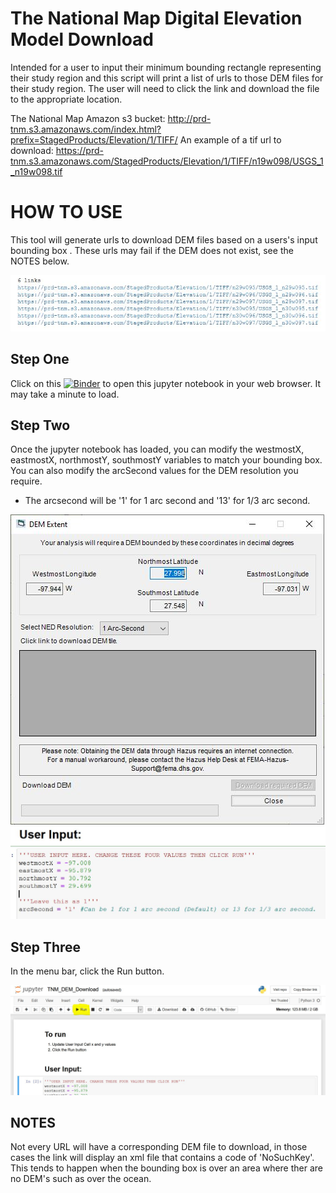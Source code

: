 # The National Map Digital Elevation Model Download

Intended for a user to input their minimum bounding rectangle representing their study region and this script will print a list of urls to those DEM files for their study region. The user will need to click the link and download the file to the appropriate location.

The National Map Amazon s3 bucket:
http://prd-tnm.s3.amazonaws.com/index.html?prefix=StagedProducts/Elevation/1/TIFF/
An example of a tif url to download:
https://prd-tnm.s3.amazonaws.com/StagedProducts/Elevation/1/TIFF/n19w098/USGS_1_n19w098.tif


# HOW TO USE

This tool will generate urls to download DEM files based on a users's input bounding box . These urls may fail if the DEM does not exist, see the NOTES below.

![title](images/ExampleLinks.JPG)

## Step One
Click on this [![Binder](https://mybinder.org/badge_logo.svg)](https://mybinder.org/v2/gh/nhrap-dev/TNM_DEM_Download/HEAD?filepath=TNM_DEM_Download.ipynb)
 to open this jupyter notebook in your web browser. It may take a minute to load.

## Step Two
Once the jupyter notebook has loaded, you can modify the westmostX, eastmostX, northmostY, southmostY variables to match your bounding box. You can also modify the arcSecond values for the DEM resolution you require.
* The arcsecond will be '1' for 1 arc second and '13' for 1/3 arc second.

![title](images/DEMExtent.JPG)
![title](images/UserEnteredData.JPG)

## Step Three
In the menu bar, click the Run button.

![title](images/RunButton.JPG)

## NOTES
Not every URL will have a corresponding DEM file to download, in those cases the link will display an xml file that contains a code of 'NoSuchKey'. This tends to happen when the bounding box is over an area where ther are no DEM's such as over the ocean.

